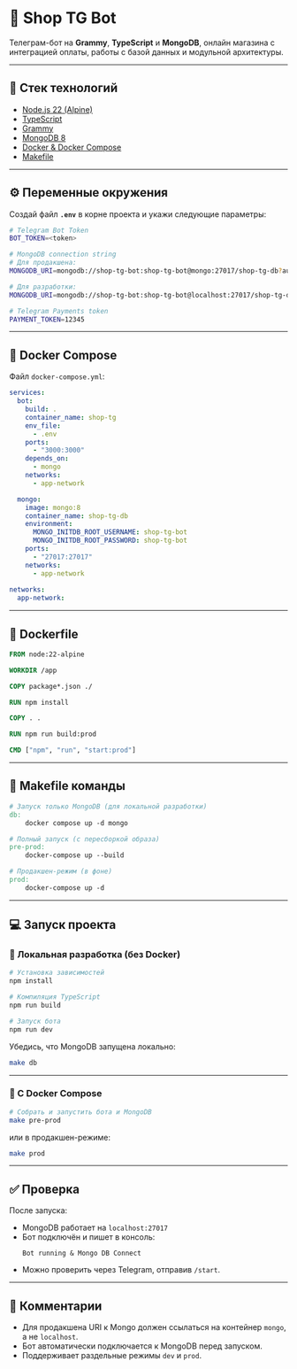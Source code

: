# 🤖 Shop TG Bot

Телеграм-бот на **Grammy**, **TypeScript** и **MongoDB**, онлайн магазина с интеграцией оплаты, работы с базой данных и модульной архитектуры.

---

## 🚀 Стек технологий

- [Node.js 22 (Alpine)](https://nodejs.org/)
- [TypeScript](https://www.typescriptlang.org/)
- [Grammy](https://grammy.dev/)
- [MongoDB 8](https://www.mongodb.com/)
- [Docker & Docker Compose](https://www.docker.com/)
- [Makefile](https://www.gnu.org/software/make/)

---

## ⚙️ Переменные окружения

Создай файл **`.env`** в корне проекта и укажи следующие параметры:

```bash
# Telegram Bot Token
BOT_TOKEN=<token>

# MongoDB connection string
# Для продакшена:
MONGODB_URI=mongodb://shop-tg-bot:shop-tg-bot@mongo:27017/shop-tg-db?authSource=admin

# Для разработки:
MONGODB_URI=mongodb://shop-tg-bot:shop-tg-bot@localhost:27017/shop-tg-db?authSource=admin

# Telegram Payments token
PAYMENT_TOKEN=12345
```

---

## 🐳 Docker Compose

Файл `docker-compose.yml`:

```yaml
services:
  bot: 
    build: .
    container_name: shop-tg
    env_file:
      - .env
    ports:
      - "3000:3000"
    depends_on:
      - mongo
    networks: 
      - app-network

  mongo:
    image: mongo:8
    container_name: shop-tg-db
    environment:
      MONGO_INITDB_ROOT_USERNAME: shop-tg-bot
      MONGO_INITDB_ROOT_PASSWORD: shop-tg-bot
    ports:
      - "27017:27017"
    networks: 
      - app-network
      
networks:
  app-network:
```

---

## 🧱 Dockerfile

```dockerfile
FROM node:22-alpine

WORKDIR /app

COPY package*.json ./

RUN npm install

COPY . .

RUN npm run build:prod

CMD ["npm", "run", "start:prod"]
```

---

## 🧰 Makefile команды

```makefile
# Запуск только MongoDB (для локальной разработки)
db:
	docker compose up -d mongo

# Полный запуск (с пересборкой образа)
pre-prod:
	docker-compose up --build

# Продакшен-режим (в фоне)
prod:
	docker-compose up -d
```

---

## 💻 Запуск проекта

### 🔸 Локальная разработка (без Docker)
```bash
# Установка зависимостей
npm install

# Компиляция TypeScript
npm run build

# Запуск бота
npm run dev
```

Убедись, что MongoDB запущена локально:
```bash
make db
```

---

### 🔸 С Docker Compose
```bash
# Собрать и запустить бота и MongoDB
make pre-prod
```

или в продакшен-режиме:
```bash
make prod
```

---

## ✅ Проверка

После запуска:
- MongoDB работает на `localhost:27017`
- Бот подключён и пишет в консоль:
  ```
  Bot running & Mongo DB Connect
  ```
- Можно проверить через Telegram, отправив `/start`.

---


## 🧩 Комментарии

- Для продакшена URI к Mongo должен ссылаться на контейнер `mongo`, а не `localhost`.
- Бот автоматически подключается к MongoDB перед запуском.
- Поддерживает раздельные режимы `dev` и `prod`.
